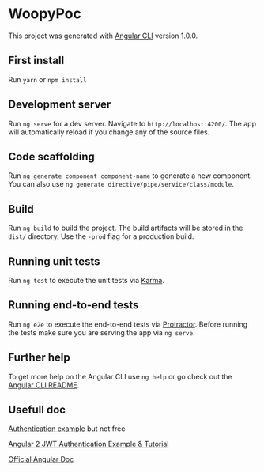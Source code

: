 # WoopyPoc

This project was generated with [Angular CLI](https://github.com/angular/angular-cli) version 1.0.0.

## First install
Run `yarn` or `npm install`

## Development server

Run `ng serve` for a dev server. Navigate to `http://localhost:4200/`. The app will automatically reload if you change any of the source files.

## Code scaffolding

Run `ng generate component component-name` to generate a new component. You can also use `ng generate directive/pipe/service/class/module`.

## Build

Run `ng build` to build the project. The build artifacts will be stored in the `dist/` directory. Use the `-prod` flag for a production build.

## Running unit tests

Run `ng test` to execute the unit tests via [Karma](https://karma-runner.github.io).

## Running end-to-end tests

Run `ng e2e` to execute the end-to-end tests via [Protractor](http://www.protractortest.org/).
Before running the tests make sure you are serving the app via `ng serve`.

## Further help

To get more help on the Angular CLI use `ng help` or go check out the [Angular CLI README](https://github.com/angular/angular-cli/blob/master/README.md).

## Usefull doc 
[Authentication example](https://auth0.com/blog/angular-2-authentication/) but not free

[Angular 2 JWT Authentication Example & Tutorial](http://jasonwatmore.com/post/2016/08/16/angular-2-jwt-authentication-example-tutorial)

[Official Angular Doc](https://angular.io/docs/ts/latest/guide/)
